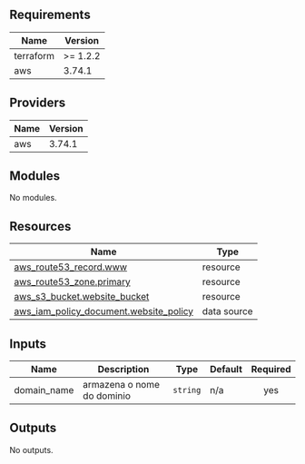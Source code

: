 <!-- BEGIN_TF_DOCS -->
## Requirements

| Name | Version |
|------|---------|
| terraform | >= 1.2.2 |
| aws | 3.74.1 |

## Providers

| Name | Version |
|------|---------|
| aws | 3.74.1 |

## Modules

No modules.

## Resources

| Name | Type |
|------|------|
| [aws_route53_record.www](https://registry.terraform.io/providers/hashicorp/aws/3.74.1/docs/resources/route53_record) | resource |
| [aws_route53_zone.primary](https://registry.terraform.io/providers/hashicorp/aws/3.74.1/docs/resources/route53_zone) | resource |
| [aws_s3_bucket.website_bucket](https://registry.terraform.io/providers/hashicorp/aws/3.74.1/docs/resources/s3_bucket) | resource |
| [aws_iam_policy_document.website_policy](https://registry.terraform.io/providers/hashicorp/aws/3.74.1/docs/data-sources/iam_policy_document) | data source |

## Inputs

| Name | Description | Type | Default | Required |
|------|-------------|------|---------|:--------:|
| domain\_name | armazena o nome do dominio | `string` | n/a | yes |

## Outputs

No outputs.
<!-- END_TF_DOCS -->